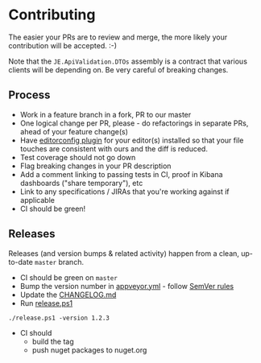 # Contributing

The easier your PRs are to review and merge, the more likely your contribution will be accepted. :-)

Note that the `JE.ApiValidation.DTOs` assembly is a contract that various clients will be depending on. Be very careful of breaking changes.

## Process
* Work in a feature branch in a fork, PR to our master
* One logical change per PR, please - do refactorings in separate PRs, ahead of your feature change(s)
* Have [editorconfig plugin](http://editorconfig.org) for your editor(s) installed so that your file touches are consistent with ours and the diff is reduced.
* Test coverage should not go down
* Flag breaking changes in your PR description
* Add a comment linking to passing tests in CI, proof in Kibana dashboards ("share temporary"), etc
* Link to any specifications / JIRAs that you're working against if applicable
* CI should be green!

## Releases

Releases (and version bumps & related activity) happen from a clean, up-to-date `master` branch.

* CI should be green on `master`
* Bump the version number in [appveyor.yml](appveyor.yml) - follow [SemVer rules](http://semver.org)
* Update the [CHANGELOG.md](CHANGELOG.md)
* Run [release.ps1](release.ps1)
```shell
./release.ps1 -version 1.2.3
```
* CI should
  * build the tag
  * push nuget packages to nuget.org
